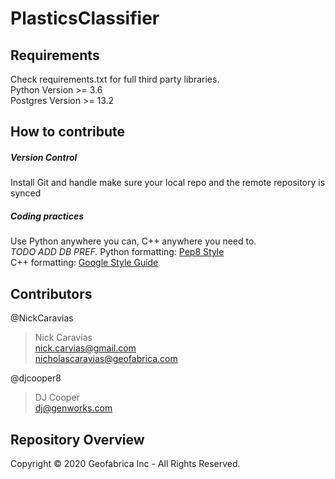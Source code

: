 # PlasticsClassifier  

## Requirements  
Check requirements.txt for full third party libraries.  
Python Version >= 3.6   
Postgres Version >= 13.2  

## How to contribute  
##### Version Control  
Install Git and handle make sure your local repo and the remote repository is synced  
##### Coding practices  
Use Python anywhere you can, C++ anywhere you need to.  
*TODO ADD DB PREF.*
Python formatting: [Pep8 Style](https://www.python.org/dev/peps/pep-0008/)  
C++ formatting: [Google Style Guide](https://google.github.io/styleguide/cppguide.html)  

## Contributors

@NickCaravias
> Nick Caravias  
> nick.carvias@gmail.com   
> nicholascaravias@geofabrica.com  

@djcooper8 
> DJ Cooper   
> dj@genworks.com  


## Repository Overview  


Copyright © 2020 Geofabrica Inc - All Rights Reserved. 
